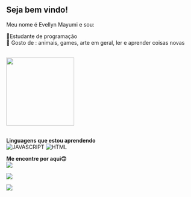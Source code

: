 ## Seja bem vindo! 


Meu nome é Evellyn Mayumi e sou:<br>

🔎Estudante de programação<br>
💝 Gosto de : animais, games, arte em geral, ler e aprender coisas novas<br><br>

<img height="180em" src="https://github-readme-stats.vercel.app/api?username=Evellym&show_icons=true&theme=material-palenight&include_all_commits=true&count_private=false"/>

<div style="display: inline_block"><br>

**Linguagens que estou aprendendo**<br>
<img src="https://img.shields.io/badge/JavaScript-323330?style=for-the-badge&logo=javascript&logoColor=F7DF1E" title="JAVASCRIPT">
<img src="https://img.shields.io/badge/HTML5-E34F26?style=for-the-badge&logo=html5&logoColor=white" title="HTML">


**Me encontre por aqui🙃**<br>
 <A href="https://www.linkedin.com/in/evellyn-mayumi-230795224/" target="_blank"><img src="https://img.shields.io/badge/-LinkedIn-%230077B5?style=for-the-badge&logo=linkedin&logoColor=white" target="_blank"></a> 
                                                                                                                
 <A href = "mailto:mayumicha16@gmail.com"><img src="https://img.shields.io/badge/-Gmail-%23333?style=for-the-badge&logo=gmail&logoColor=white" target="_blank"></a>

 <a href="https://instagram.com/evellynmayumi_" target="_blank"><img src="https://img.shields.io/badge/-Instagram-%23E4405F?style=for-the-badge&logo=instagram&logoColor=white" target="_blank"></a>
                                    
